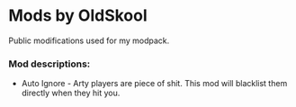 # Mods by OldSkool
Public modifications used for my modpack.

### Mod descriptions:
* Auto Ignore - Arty players are piece of shit. This mod will blacklist them directly when they hit you.


